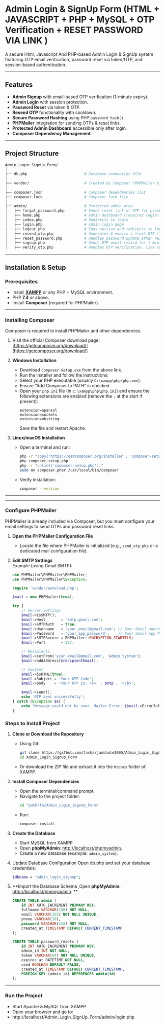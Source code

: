 # Admin Login & SignUp Form (HTML + JAVASCRIPT + PHP + MySQL + OTP Verification + RESET PASSWORD VIA LINK )

A secure Html, Javascript And PHP-based Admin Login & SignUp system featuring OTP email verification, password reset via token/OTP, and session-based authentication.

---

## Features

- **Admin Signup** with email-based OTP verification (1-minute expiry).
- **Admin Login** with session protection.
- **Password Reset** via token & OTP.
- **Resend OTP** functionality with cooldown.
- **Secure Password Hashing** using PHP `password_hash()`.
- **PHPMailer** integration for sending OTPs & reset links.
- **Protected Admin Dashboard** accessible only after login.
- **Composer Dependency Management**.

---

## Project Structure
```bash
Admin_Login_SignUp_Form/
│
├── db.php                          # Database connection file
│
├── vendor/                         # Created by Composer (PHPMailer & dependencies)
│
├── composer.json                   # Composer dependencies list
├── composer.lock                   # Composer lock file
│
├── admin/                          # Protected admin area
│   ├── forgot_password.php         # Sends reset link or OTP for password reset
│   ├── home.php                    # Admin dashboard (requires login)
│   ├── index.php                   # Redirects to login
│   ├── login.php                   # Admin login page
│   ├── logout.php                  # Ends session and redirects to login
│   ├── resend_otp.php              # Generates & emails a fresh OTP (1 min expiry)
│   ├── reset_password.php          # Handles password update after reset
│   ├── signup.php                  # Sends OTP email (valid for 1 min) instead of direct DB insert
│   ├── verify_otp.php              # Handles OTP verification, live countdown, resend button
```
---

##  Installation & Setup

### Prerequisites
- Install **[XAMPP](https://www.apachefriends.org/index.html)** or any PHP + MySQL environment.
- PHP **7.4** or above.
- Install **Composer** (required for PHPMailer).

---

### Installing Composer

Composer is required to install PHPMailer and other dependencies.

1. Visit the official Composer download page:  
   [https://getcomposer.org/download/](https://getcomposer.org/download/)

2. **Windows Installation**  
   - Download `Composer-Setup.exe` from the above link.  
   - Run the installer and follow the instructions:  
   - Select your PHP executable (usually `C:\xampp\php\php.exe`).
   - Ensure “Add Composer to PATH” is checked.
   - Open your `php.ini` file (in `C:\xampp\php\php.ini`) and ensure the following extensions are enabled (remove the `;` at the start if present):
     ```
     extension=openssl
     extension=sockets
     extension=mbstring
     ```
     Save the file and restart Apache.

3. **Linux/macOS Installation**  
   - Open a terminal and run:
     ```bash
     php -r "copy('https://getcomposer.org/installer', 'composer-setup.php');"
     php composer-setup.php
     php -r "unlink('composer-setup.php');"
     sudo mv composer.phar /usr/local/bin/composer
     ```
   - Verify installation:
     ```bash
     composer --version
     ```

---

---

### Configure PHPMailer

PHPMailer is already included via Composer, but you must configure your email settings to send OTPs and password reset links.

1. **Open the PHPMailer Configuration File**  
   - Locate the file where PHPMailer is initialized (e.g., `send_otp.php` or a dedicated mail configuration file).

2. **Edit SMTP Settings**  
   Example (using Gmail SMTP):
   ```php
   use PHPMailer\PHPMailer\PHPMailer;
   use PHPMailer\PHPMailer\Exception;

   require 'vendor/autoload.php';

   $mail = new PHPMailer(true);

   try {
       // Server settings
       $mail->isSMTP();
       $mail->Host       = 'smtp.gmail.com';
       $mail->SMTPAuth   = true;
       $mail->Username   = 'your_email@gmail.com'; // Your Gmail address
       $mail->Password   = 'your_app_password';    // Your Gmail App Password
       $mail->SMTPSecure = PHPMailer::ENCRYPTION_STARTTLS;
       $mail->Port       = 587;

       // Recipients
       $mail->setFrom('your_email@gmail.com', 'Admin System');
       $mail->addAddress($recipientEmail);

       // Content
       $mail->isHTML(true);
       $mail->Subject = 'Your OTP Code';
       $mail->Body    = 'Your OTP is: <b>' . $otp . '</b>';

       $mail->send();
       echo 'OTP sent successfully';
   } catch (Exception $e) {
       echo "Message could not be sent. Mailer Error: {$mail->ErrorInfo}";
   }


###  Steps to Install Project

1. **Clone or Download the Repository**  
   - Using Git:  
     ```bash
     git clone https://github.com/tusharjambhule2005/Admin_Login_SignUp_Form.git
     cd Admin_Login_SignUp_Form
     ```
   - Or download the ZIP file and extract it into the `htdocs` folder of XAMPP.

2. **Install Composer Dependencies**  
   - Open the terminal/command prompt.  
   - Navigate to the project folder:  
     ```bash
     cd "path/to/Admin_Login_SignUp_Form"
     ```
   - Run:  
     ```bash
     composer install
     ```

3. **Create the Database**  
   - Start MySQL from XAMPP.  
   - Open **phpMyAdmin**: [http://localhost/phpmyadmin](http://localhost/phpmyadmin).  
   - Create a new database (example: `admin_system`).
     
4. Update Database Configuration
Open db.php and set your database credentials:
     ```bash
     $dbname = "admin_login_signup";
     ```
6. **Import the Database Schema ,Open **phpMyAdmin**: [http://localhost/phpmyadmin](http://localhost/phpmyadmin). **  
   ```sql
   CREATE TABLE admin (
       id INT AUTO_INCREMENT PRIMARY KEY,
       fullname VARCHAR(100) NOT NULL,
       email VARCHAR(255) NOT NULL UNIQUE,
       phone VARCHAR(20),
       password VARCHAR(255) NOT NULL,
       created_at TIMESTAMP DEFAULT CURRENT_TIMESTAMP
   );

   CREATE TABLE password_resets (
       id INT AUTO_INCREMENT PRIMARY KEY,
       admin_id INT NOT NULL,
       token VARCHAR(64) NOT NULL UNIQUE,
       expires_at DATETIME NOT NULL,
       used BOOLEAN DEFAULT FALSE,
       created_at TIMESTAMP DEFAULT CURRENT_TIMESTAMP,
       FOREIGN KEY (admin_id) REFERENCES admin(id)
   );

  ---
  
### Run the Project
- Start Apache & MySQL from XAMPP.
- Open your browser and go to:
- http://localhost/Admin_Login_SignUp_Form/admin/login.php